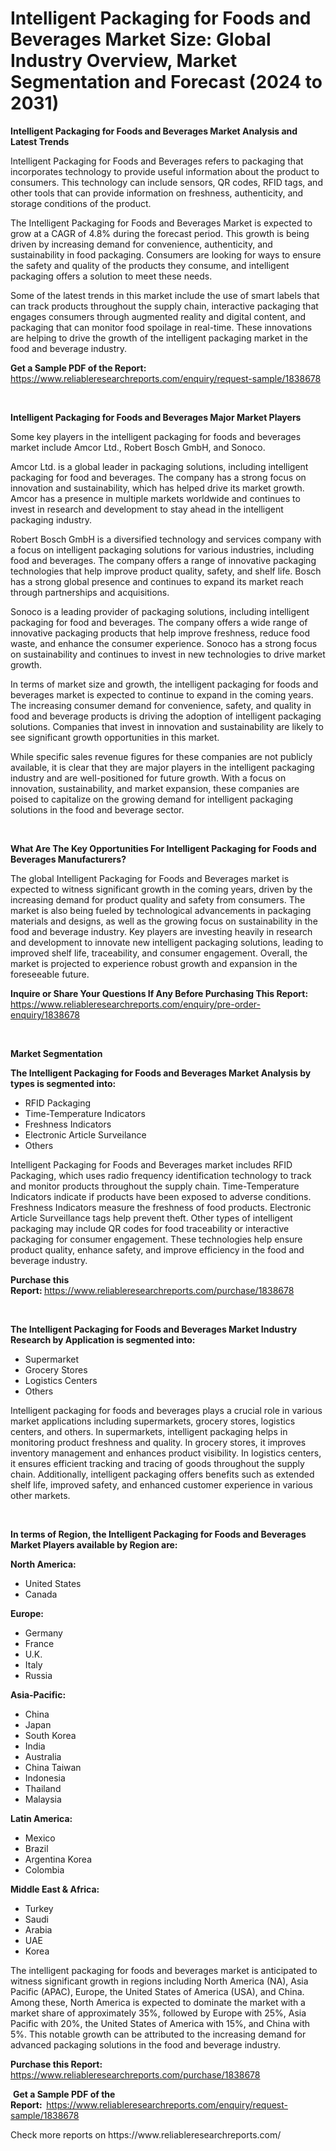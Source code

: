 <p><h1>Intelligent Packaging for Foods and Beverages Market Size: Global Industry Overview, Market Segmentation and Forecast (2024 to 2031)</h1></p><p><strong>Intelligent Packaging for Foods and Beverages Market Analysis and Latest Trends</strong></p>
<p><p>Intelligent Packaging for Foods and Beverages refers to packaging that incorporates technology to provide useful information about the product to consumers. This technology can include sensors, QR codes, RFID tags, and other tools that can provide information on freshness, authenticity, and storage conditions of the product.</p><p>The Intelligent Packaging for Foods and Beverages Market is expected to grow at a CAGR of 4.8% during the forecast period. This growth is being driven by increasing demand for convenience, authenticity, and sustainability in food packaging. Consumers are looking for ways to ensure the safety and quality of the products they consume, and intelligent packaging offers a solution to meet these needs.</p><p>Some of the latest trends in this market include the use of smart labels that can track products throughout the supply chain, interactive packaging that engages consumers through augmented reality and digital content, and packaging that can monitor food spoilage in real-time. These innovations are helping to drive the growth of the intelligent packaging market in the food and beverage industry.</p></p>
<p><strong>Get a Sample PDF of the Report:&nbsp;</strong> <a href="https://www.reliableresearchreports.com/enquiry/request-sample/1838678">https://www.reliableresearchreports.com/enquiry/request-sample/1838678</a></p>
<p>&nbsp;</p>
<p><strong>Intelligent Packaging for Foods and Beverages Major Market Players</strong></p>
<p><p>Some key players in the intelligent packaging for foods and beverages market include Amcor Ltd., Robert Bosch GmbH, and Sonoco.</p><p>Amcor Ltd. is a global leader in packaging solutions, including intelligent packaging for food and beverages. The company has a strong focus on innovation and sustainability, which has helped drive its market growth. Amcor has a presence in multiple markets worldwide and continues to invest in research and development to stay ahead in the intelligent packaging industry.</p><p>Robert Bosch GmbH is a diversified technology and services company with a focus on intelligent packaging solutions for various industries, including food and beverages. The company offers a range of innovative packaging technologies that help improve product quality, safety, and shelf life. Bosch has a strong global presence and continues to expand its market reach through partnerships and acquisitions.</p><p>Sonoco is a leading provider of packaging solutions, including intelligent packaging for food and beverages. The company offers a wide range of innovative packaging products that help improve freshness, reduce food waste, and enhance the consumer experience. Sonoco has a strong focus on sustainability and continues to invest in new technologies to drive market growth.</p><p>In terms of market size and growth, the intelligent packaging for foods and beverages market is expected to continue to expand in the coming years. The increasing consumer demand for convenience, safety, and quality in food and beverage products is driving the adoption of intelligent packaging solutions. Companies that invest in innovation and sustainability are likely to see significant growth opportunities in this market.</p><p>While specific sales revenue figures for these companies are not publicly available, it is clear that they are major players in the intelligent packaging industry and are well-positioned for future growth. With a focus on innovation, sustainability, and market expansion, these companies are poised to capitalize on the growing demand for intelligent packaging solutions in the food and beverage sector.</p></p>
<p>&nbsp;</p>
<p><strong>What Are The Key Opportunities For Intelligent Packaging for Foods and Beverages Manufacturers?</strong></p>
<p><p>The global Intelligent Packaging for Foods and Beverages market is expected to witness significant growth in the coming years, driven by the increasing demand for product quality and safety from consumers. The market is also being fueled by technological advancements in packaging materials and designs, as well as the growing focus on sustainability in the food and beverage industry. Key players are investing heavily in research and development to innovate new intelligent packaging solutions, leading to improved shelf life, traceability, and consumer engagement. Overall, the market is projected to experience robust growth and expansion in the foreseeable future.</p></p>
<p><strong>Inquire or Share Your Questions If Any Before Purchasing This Report:</strong> <a href="https://www.reliableresearchreports.com/enquiry/pre-order-enquiry/1838678">https://www.reliableresearchreports.com/enquiry/pre-order-enquiry/1838678</a></p>
<p>&nbsp;</p>
<p><strong>Market Segmentation</strong></p>
<p><strong>The Intelligent Packaging for Foods and Beverages Market Analysis by types is segmented into:</strong></p>
<p><ul><li>RFID Packaging</li><li>Time-Temperature Indicators</li><li>Freshness Indicators</li><li>Electronic Article Surveilance</li><li>Others</li></ul></p>
<p><p>Intelligent Packaging for Foods and Beverages market includes RFID Packaging, which uses radio frequency identification technology to track and monitor products throughout the supply chain. Time-Temperature Indicators indicate if products have been exposed to adverse conditions. Freshness Indicators measure the freshness of food products. Electronic Article Surveillance tags help prevent theft. Other types of intelligent packaging may include QR codes for food traceability or interactive packaging for consumer engagement. These technologies help ensure product quality, enhance safety, and improve efficiency in the food and beverage industry.</p></p>
<p><strong>Purchase this Report:&nbsp;</strong><a href="https://www.reliableresearchreports.com/purchase/1838678">https://www.reliableresearchreports.com/purchase/1838678</a></p>
<p>&nbsp;</p>
<p><strong>The Intelligent Packaging for Foods and Beverages Market Industry Research by Application is segmented into:</strong></p>
<p><ul><li>Supermarket</li><li>Grocery Stores</li><li>Logistics Centers</li><li>Others</li></ul></p>
<p><p>Intelligent packaging for foods and beverages plays a crucial role in various market applications including supermarkets, grocery stores, logistics centers, and others. In supermarkets, intelligent packaging helps in monitoring product freshness and quality. In grocery stores, it improves inventory management and enhances product visibility. In logistics centers, it ensures efficient tracking and tracing of goods throughout the supply chain. Additionally, intelligent packaging offers benefits such as extended shelf life, improved safety, and enhanced customer experience in various other markets.</p></p>
<p>&nbsp;</p>
<p><strong>In terms of Region, the Intelligent Packaging for Foods and Beverages Market Players available by Region are:</strong></p>
<p>
    <p> <strong> North America: </strong>
        <ul>
            <li>United States</li>
            <li>Canada</li>
        </ul>
        </p> 
    <p> <strong> Europe: </strong>
        <ul>
            <li>Germany</li>
            <li>France</li>
            <li>U.K.</li>
            <li>Italy</li>
            <li>Russia</li>
        </ul>
        </p> 
    <p> <strong> Asia-Pacific: </strong>
        <ul>
            <li>China</li>
            <li>Japan</li>
            <li>South Korea</li>
            <li>India</li>
            <li>Australia</li>
            <li>China Taiwan</li>
            <li>Indonesia</li>
            <li>Thailand</li>
            <li>Malaysia</li>
        </ul>
        </p> 
    <p> <strong> Latin America: </strong>
        <ul>
            <li>Mexico</li>
            <li>Brazil</li>
            <li>Argentina Korea</li>
            <li>Colombia</li>
        </ul>
        </p> 
    <p> <strong> Middle East & Africa: </strong>
        <ul>
            <li>Turkey</li>
            <li>Saudi</li>
            <li>Arabia</li>
            <li>UAE</li>
            <li>Korea</li>
        </ul>
    </p>
    </p>
<p><p>The intelligent packaging for foods and beverages market is anticipated to witness significant growth in regions including North America (NA), Asia Pacific (APAC), Europe, the United States of America (USA), and China. Among these, North America is expected to dominate the market with a market share of approximately 35%, followed by Europe with 25%, Asia Pacific with 20%, the United States of America with 15%, and China with 5%. This notable growth can be attributed to the increasing demand for advanced packaging solutions in the food and beverage industry.</p></p>
<p><strong>Purchase this Report: </strong><a href="https://www.reliableresearchreports.com/purchase/1838678">https://www.reliableresearchreports.com/purchase/1838678</a></p>
<p>&nbsp;<strong>Get a Sample PDF of the Report:&nbsp;&nbsp;</strong><a href="https://www.reliableresearchreports.com/enquiry/request-sample/1838678">https://www.reliableresearchreports.com/enquiry/request-sample/1838678</a></p>
<p><strong></strong></p>
<p>Check more reports on https://www.reliableresearchreports.com/</p>
